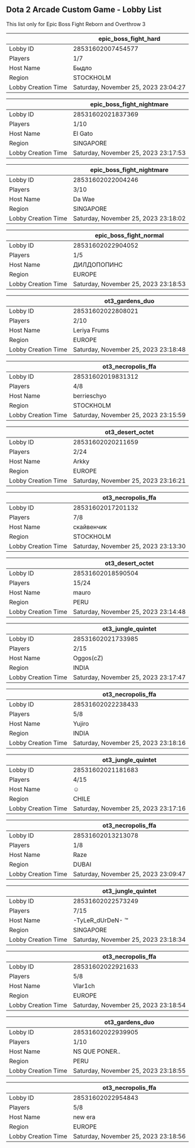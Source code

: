 ## Dota 2 Arcade Custom Game - Lobby List

This list only for Epic Boss Fight Reborn and Overthrow 3

|  | epic_boss_fight_hard |
| ------ | ------ |
| Lobby ID | 28531602007454577 |
| Players | 1/7 |
| Host Name | Быдло |
| Region | STOCKHOLM |
| Lobby Creation Time | Saturday, November 25, 2023 23:04:27 |


|  | epic_boss_fight_nightmare |
| ------ | ------ |
| Lobby ID | 28531602021837369 |
| Players | 1/10 |
| Host Name | El Gato |
| Region | SINGAPORE |
| Lobby Creation Time | Saturday, November 25, 2023 23:17:53 |


|  | epic_boss_fight_nightmare |
| ------ | ------ |
| Lobby ID | 28531602022004246 |
| Players | 3/10 |
| Host Name | Da Wae |
| Region | SINGAPORE |
| Lobby Creation Time | Saturday, November 25, 2023 23:18:02 |


|  | epic_boss_fight_normal |
| ------ | ------ |
| Lobby ID | 28531602022904052 |
| Players | 1/5 |
| Host Name | ДИЛДОПОПИНС |
| Region | EUROPE |
| Lobby Creation Time | Saturday, November 25, 2023 23:18:53 |


|  | ot3_gardens_duo |
| ------ | ------ |
| Lobby ID | 28531602022808021 |
| Players | 2/10 |
| Host Name | Leriya Frums |
| Region | EUROPE |
| Lobby Creation Time | Saturday, November 25, 2023 23:18:48 |


|  | ot3_necropolis_ffa |
| ------ | ------ |
| Lobby ID | 28531602019831312 |
| Players | 4/8 |
| Host Name | berrieschyo |
| Region | STOCKHOLM |
| Lobby Creation Time | Saturday, November 25, 2023 23:15:59 |


|  | ot3_desert_octet |
| ------ | ------ |
| Lobby ID | 28531602020211659 |
| Players | 2/24 |
| Host Name | Arkky |
| Region | EUROPE |
| Lobby Creation Time | Saturday, November 25, 2023 23:16:21 |


|  | ot3_necropolis_ffa |
| ------ | ------ |
| Lobby ID | 28531602017201132 |
| Players | 7/8 |
| Host Name | скайвенчик |
| Region | STOCKHOLM |
| Lobby Creation Time | Saturday, November 25, 2023 23:13:30 |


|  | ot3_desert_octet |
| ------ | ------ |
| Lobby ID | 28531602018590504 |
| Players | 15/24 |
| Host Name | mauro |
| Region | PERU |
| Lobby Creation Time | Saturday, November 25, 2023 23:14:48 |


|  | ot3_jungle_quintet |
| ------ | ------ |
| Lobby ID | 28531602021733985 |
| Players | 2/15 |
| Host Name | Oggos(cZ) |
| Region | INDIA |
| Lobby Creation Time | Saturday, November 25, 2023 23:17:47 |


|  | ot3_necropolis_ffa |
| ------ | ------ |
| Lobby ID | 28531602022238433 |
| Players | 5/8 |
| Host Name | Yujiro |
| Region | INDIA |
| Lobby Creation Time | Saturday, November 25, 2023 23:18:16 |


|  | ot3_jungle_quintet |
| ------ | ------ |
| Lobby ID | 28531602021181683 |
| Players | 4/15 |
| Host Name | ☺ |
| Region | CHILE |
| Lobby Creation Time | Saturday, November 25, 2023 23:17:16 |


|  | ot3_necropolis_ffa |
| ------ | ------ |
| Lobby ID | 28531602013213078 |
| Players | 1/8 |
| Host Name | Raze |
| Region | DUBAI |
| Lobby Creation Time | Saturday, November 25, 2023 23:09:47 |


|  | ot3_jungle_quintet |
| ------ | ------ |
| Lobby ID | 28531602022573249 |
| Players | 7/15 |
| Host Name | -TyLeR_dUrDeN- ™ |
| Region | SINGAPORE |
| Lobby Creation Time | Saturday, November 25, 2023 23:18:34 |


|  | ot3_necropolis_ffa |
| ------ | ------ |
| Lobby ID | 28531602022921633 |
| Players | 5/8 |
| Host Name | Vlar1ch |
| Region | EUROPE |
| Lobby Creation Time | Saturday, November 25, 2023 23:18:54 |


|  | ot3_gardens_duo |
| ------ | ------ |
| Lobby ID | 28531602022939905 |
| Players | 1/10 |
| Host Name | NS QUE PONER.. |
| Region | PERU |
| Lobby Creation Time | Saturday, November 25, 2023 23:18:55 |


|  | ot3_necropolis_ffa |
| ------ | ------ |
| Lobby ID | 28531602022954843 |
| Players | 5/8 |
| Host Name | new era |
| Region | EUROPE |
| Lobby Creation Time | Saturday, November 25, 2023 23:18:56 |


